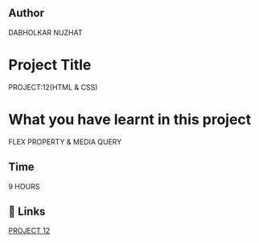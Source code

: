  ## Author 
 DABHOLKAR NUZHAT 
 
# Project Title
PROJECT:12(HTML & CSS)

 # What you have learnt in this project
FLEX PROPERTY & MEDIA QUERY

## Time
  9 HOURS 
## 🔗 Links
[PROJECT  12 ](https://project12a.netlify.app/)
